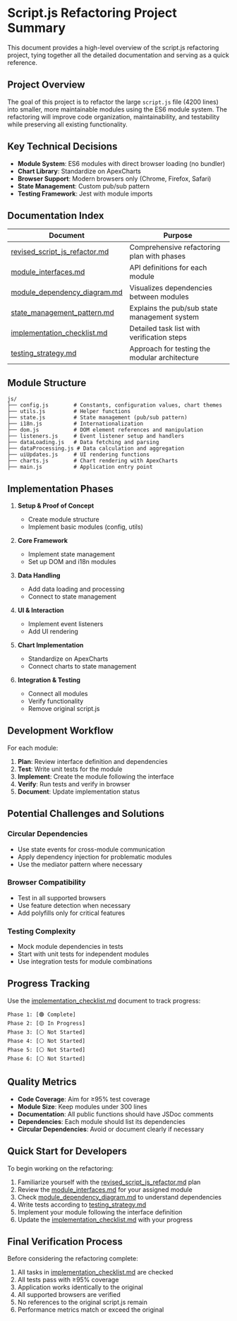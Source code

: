 # Script.js Refactoring Project Summary

This document provides a high-level overview of the script.js refactoring project, tying together all the detailed documentation and serving as a quick reference.

## Project Overview

The goal of this project is to refactor the large `script.js` file (4200 lines) into smaller, more maintainable modules using the ES6 module system. The refactoring will improve code organization, maintainability, and testability while preserving all existing functionality.

## Key Technical Decisions

- **Module System**: ES6 modules with direct browser loading (no bundler)
- **Chart Library**: Standardize on ApexCharts
- **Browser Support**: Modern browsers only (Chrome, Firefox, Safari)
- **State Management**: Custom pub/sub pattern
- **Testing Framework**: Jest with module imports

## Documentation Index

| Document | Purpose |
|----------|---------|
| [revised_script_js_refactor.md](revised_script_js_refactor.md) | Comprehensive refactoring plan with phases |
| [module_interfaces.md](module_interfaces.md) | API definitions for each module |
| [module_dependency_diagram.md](module_dependency_diagram.md) | Visualizes dependencies between modules |
| [state_management_pattern.md](state_management_pattern.md) | Explains the pub/sub state management system |
| [implementation_checklist.md](implementation_checklist.md) | Detailed task list with verification steps |
| [testing_strategy.md](testing_strategy.md) | Approach for testing the modular architecture |

## Module Structure

```
js/
├── config.js        # Constants, configuration values, chart themes
├── utils.js         # Helper functions
├── state.js         # State management (pub/sub pattern)
├── i18n.js          # Internationalization
├── dom.js           # DOM element references and manipulation
├── listeners.js     # Event listener setup and handlers
├── dataLoading.js   # Data fetching and parsing
├── dataProcessing.js # Data calculation and aggregation
├── uiUpdates.js     # UI rendering functions
├── charts.js        # Chart rendering with ApexCharts
├── main.js          # Application entry point
```

## Implementation Phases

1. **Setup & Proof of Concept**
   - Create module structure
   - Implement basic modules (config, utils)
   
2. **Core Framework**
   - Implement state management
   - Set up DOM and i18n modules
   
3. **Data Handling**
   - Add data loading and processing
   - Connect to state management
   
4. **UI & Interaction**
   - Implement event listeners
   - Add UI rendering
   
5. **Chart Implementation**
   - Standardize on ApexCharts
   - Connect charts to state management
   
6. **Integration & Testing**
   - Connect all modules
   - Verify functionality
   - Remove original script.js

## Development Workflow

For each module:

1. **Plan**: Review interface definition and dependencies
2. **Test**: Write unit tests for the module
3. **Implement**: Create the module following the interface
4. **Verify**: Run tests and verify in browser
5. **Document**: Update implementation status

## Potential Challenges and Solutions

### Circular Dependencies
- Use state events for cross-module communication
- Apply dependency injection for problematic modules
- Use the mediator pattern where necessary

### Browser Compatibility
- Test in all supported browsers
- Use feature detection when necessary
- Add polyfills only for critical features

### Testing Complexity
- Mock module dependencies in tests
- Start with unit tests for independent modules
- Use integration tests for module combinations

## Progress Tracking

Use the [implementation_checklist.md](implementation_checklist.md) document to track progress:

```
Phase 1: [🟢 Complete]
Phase 2: [🟡 In Progress]
Phase 3: [⚪ Not Started]
Phase 4: [⚪ Not Started]
Phase 5: [⚪ Not Started]
Phase 6: [⚪ Not Started]
```

## Quality Metrics

- **Code Coverage**: Aim for ≥95% test coverage
- **Module Size**: Keep modules under 300 lines
- **Documentation**: All public functions should have JSDoc comments
- **Dependencies**: Each module should list its dependencies
- **Circular Dependencies**: Avoid or document clearly if necessary

## Quick Start for Developers

To begin working on the refactoring:

1. Familiarize yourself with the [revised_script_js_refactor.md](revised_script_js_refactor.md) plan
2. Review the [module_interfaces.md](module_interfaces.md) for your assigned module
3. Check [module_dependency_diagram.md](module_dependency_diagram.md) to understand dependencies
4. Write tests according to [testing_strategy.md](testing_strategy.md)
5. Implement your module following the interface definition
6. Update the [implementation_checklist.md](implementation_checklist.md) with your progress

## Final Verification Process

Before considering the refactoring complete:

1. All tasks in [implementation_checklist.md](implementation_checklist.md) are checked
2. All tests pass with ≥95% coverage
3. Application works identically to the original
4. All supported browsers are verified
5. No references to the original script.js remain
6. Performance metrics match or exceed the original